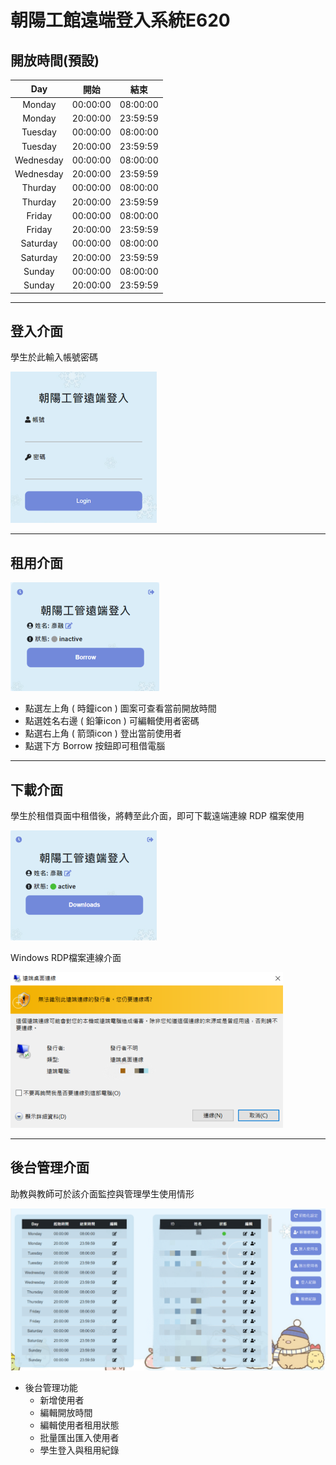 # 朝陽工館遠端登入系統E620

## 開放時間(預設)

| Day | 開始 | 結束 |
|:-:|:-:|:-:|
|Monday|00:00:00|08:00:00|
|Monday|20:00:00|23:59:59|
|Tuesday|00:00:00|08:00:00|
|Tuesday|20:00:00|23:59:59|
|Wednesday|00:00:00|08:00:00|
|Wednesday|20:00:00|23:59:59|
|Thurday|00:00:00|08:00:00|
|Thurday|20:00:00|23:59:59|
|Friday|00:00:00|08:00:00|
|Friday|20:00:00|23:59:59|
|Saturday|00:00:00|08:00:00|
|Saturday|20:00:00|23:59:59|
|Sunday|00:00:00|08:00:00|
|Sunday|20:00:00|23:59:59|

---

## 登入介面

學生於此輸入帳號密碼

![Login UI.](/figure/login_UI.png)

---

## 租用介面
![Borrow UI.](/figure/borrow_UI.png)
* 點選左上角 ( 時鐘icon ) 圖案可查看當前開放時間
* 點選姓名右邊 ( 鉛筆icon ) 可編輯使用者密碼
* 點選右上角 ( 箭頭icon ) 登出當前使用者
* 點選下方 Borrow 按鈕即可租借電腦

---

## 下載介面

學生於租借頁面中租借後，將轉至此介面，即可下載遠端連線 RDP 檔案使用

![Download UI.](/figure/download_UI.png)

Windows RDP檔案連線介面

![Login UI.](/figure/rdp.png)

---

## 後台管理介面

助教與教師可於該介面監控與管理學生使用情形

![manager UI.](/figure/manager.png)





* 後台管理功能
    * 新增使用者
    * 編輯開放時間
    * 編輯使用者租用狀態
    * 批量匯出匯入使用者
    * 學生登入與租用紀錄
